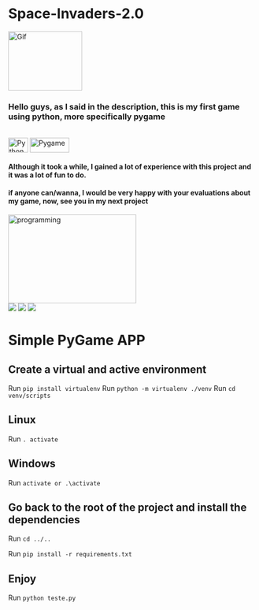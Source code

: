 # Space-Invaders-2.0

<img align="center" alt="Gif" height="120" width="150" src="https://blog.sciencemuseum.org.uk/wp-content/uploads/2017/10/Space-Invaders.gif">

<h3>  Hello guys, as I said in the description, this is my first game using python, more specifically pygame </h3>
  
<div style="display: inline_block"><br>
  <img align="center" alt="Python" height="30" width="40" src="https://cdn.jsdelivr.net/gh/devicons/devicon/icons/python/python-original.svg">
  <img align="center" alt="Pygame" height="30" width="80" src="https://upload.wikimedia.org/wikipedia/commons/thumb/b/be/Pygame_logo.svg/1024px-Pygame_logo.svg.png">
</div>

<h4> Although it took a while, I gained a lot of experience with this project and it was a lot of fun to do. </h4>
<h4> if anyone can/wanna, I would be very happy with your evaluations about my game, now, see you in my next project </h4>

<img align="center" alt="programming" height="180" width="260" src="https://cdn.dribbble.com/users/1292677/screenshots/6139167/media/fcf7fd0c619bb87706533079240915f3.gif">
 
<div> 
  <a href="https://www.youtube.com/channel/UCh9rwu9ppi6SXea1haUBf2w" target="_blank"><img src="https://img.shields.io/badge/YouTube-FF0000?style=for-the-badge&logo=youtube&logoColor=white" target="_blank"></a>
  <a href="https://www.instagram.com/k1fernandes.melo/" target="_blank"><img src="https://img.shields.io/badge/-Instagram-%23E4405F?style=for-the-badge&logo=instagram&logoColor=white" target="_blank"></a>
  <a href = "K1fernandes.melo@gmail.com"><img src="https://img.shields.io/badge/-Gmail-%23333?style=for-the-badge&logo=gmail&logoColor=white" target="_blank"></a>

# Simple PyGame APP

## Create a virtual and active environment

Run `pip install virtualenv`
Run `python -m virtualenv ./venv`
Run `cd venv/scripts`

## Linux

Run `. activate`

## Windows

Run `activate or .\activate`

## Go back to the root of the project and install the dependencies

Run `cd ../..`

Run `pip install -r requirements.txt`

## Enjoy

Run `python teste.py`
